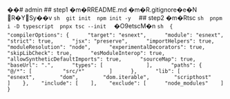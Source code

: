 ��#   a d m i n     # #   s t e p 1     �m�RR E A D M E . m d     �m�R. g i t i g n o r e �e�N    R�YSy��v    ` ` ` s h     g i t   i n i t     n p m   i n i t   - y     ` ` `     # #   s t e p 2     �m�Rt s c     ` ` ` s h     p n p m   i   - D   t y p e s c r i p t     p n p x   t s c   - - i n i t     ` ` `     �O9et s c M�n    ` ` ` s h     {         " c o m p i l e r O p t i o n s " :   {             " t a r g e t " :   " e s n e x t " ,             " m o d u l e " :   " e s n e x t " ,             " s t r i c t " :   t r u e ,             " j s x " :   " p r e s e r v e " ,             " i m p o r t H e l p e r s " :   t r u e ,             " m o d u l e R e s o l u t i o n " :   " n o d e " ,             " e x p e r i m e n t a l D e c o r a t o r s " :   t r u e ,             " s k i p L i b C h e c k " :   t r u e ,             " e s M o d u l e I n t e r o p " :   t r u e ,             " a l l o w S y n t h e t i c D e f a u l t I m p o r t s " :   t r u e ,             " s o u r c e M a p " :   t r u e ,             " b a s e U r l " :   " . " ,             " t y p e s " :   [                             ] ,             " p a t h s " :   {                 " @ / * " :   [                     " s r c / * "                 ]             } ,             " l i b " :   [                 " e s n e x t " ,                 " d o m " ,                 " d o m . i t e r a b l e " ,                 " s c r i p t h o s t "             ]         } ,         " i n c l u d e " :   [         ] ,         " e x c l u d e " :   [             " n o d e _ m o d u l e s "         ]     }     ` ` `     